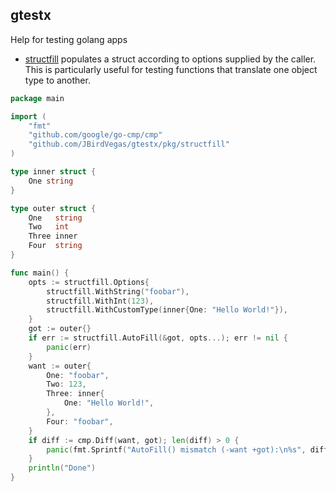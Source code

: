 ## gtestx

Help for testing golang apps

- [structfill](./pkg/structfill/README.md) populates a struct according to options supplied by the caller. This is
  particularly useful for testing functions that translate one object type to another.

```go
package main

import (
	"fmt"
	"github.com/google/go-cmp/cmp"
	"github.com/JBirdVegas/gtestx/pkg/structfill"
)

type inner struct {
	One string
}

type outer struct {
	One   string
	Two   int
	Three inner
	Four  string
}

func main() {
	opts := structfill.Options{
		structfill.WithString("foobar"),
		structfill.WithInt(123),
		structfill.WithCustomType(inner{One: "Hello World!"}),
	}
	got := outer{}
	if err := structfill.AutoFill(&got, opts...); err != nil {
		panic(err)
	}
	want := outer{
		One: "foobar",
		Two: 123,
		Three: inner{
			One: "Hello World!",
		},
		Four: "foobar",
	}
	if diff := cmp.Diff(want, got); len(diff) > 0 {
		panic(fmt.Sprintf("AutoFill() mismatch (-want +got):\n%s", diff))
	}
	println("Done")
}
```
